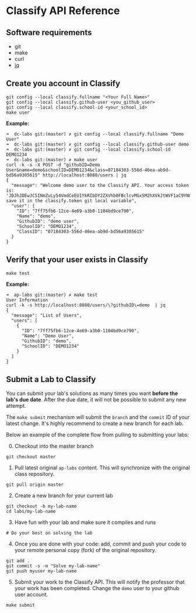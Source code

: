 Classify API Reference
======================

## Software requirements

- git
- make
- curl
- [jq](https://stedolan.github.io/jq/download/)


Create you account in Classify
------------------------------
```
git config --local classify.fullname "<Your Full Name>"
git config --local classify.github-user <you_github_user>
git config --local classify.school-id <your_school_id>
make user
```

**Example:**
```
➜  dc-labs git:(master) ✗ git config --local classify.fullname "Demo User"
➜  dc-labs git:(master) ✗ git config --local classify.github-user demo
➜  dc-labs git:(master) ✗ git config --local classify.school-id DEMO1234
➜  dc-labs git:(master) ✗ make user
curl -k -s -X POST -d "githubID=Demo User&name=demo&schoolID=DEMO1234&class=07184303-556d-46ea-ab9d-bd56a9305615" http://localhost:8080/users | jq
{
  "message": "Welcome demo user to the Classify API. Your access token is: 'JDJhJDEwJC5INmZuLy54VmdCeEU1YkRIbDY2ZXVhb0FBclcvMGx5M2hXVkJtWVF1aC9YNG8zUFp6UVo2', save it in the classify.token git local variable",
  "user": {
    "ID": "7ff75fb6-12ce-4e69-a3b0-1104bd9ce790",
    "Name": "demo",
    "GithubID": "demo user",
    "SchoolID": "DEMO1234",
    "ClassID": "07184303-556d-46ea-ab9d-bd56a9305615"
  }
}
```



Verify that your user exists in Classify
----------------------------------------
```
make test
```

**Example:**
```
➜  ap-labs git:(master) ✗ make test
User Information
curl -k -s http://localhost:8080/users/\?githubID\=demo  | jq
{
  "message": "List of Users",
  "users": [
    {
      "ID": "7ff75fb6-12ce-4e69-a3b0-1104bd9ce790",
      "Name": "Demo User",
      "GithubID": "demo",
      "SchoolID": "DEMO1234"
    }
  ]
}
```

Submit a Lab to Classify
------------------------
You can submit your lab's solutions as many times you want **before the lab's due date**. After the due date, it will not be possible to submit any new attempt.

The `make submit` mechanism will submit the `branch` and the `commit` ID of your latest change. It's highly recommend to create a new branch for each lab.

Below an example of the complete flow from pulling to submitting your labs:

0. Checkout into the master branch
```
git checkout master
```

1. Pull latest original `ap-labs` content. This will synchronize with the original class repository.
```
git pull origin master
```

2. Create a new branch for your current lab
```
git checkout -b my-lab-name
cd labs/my-lab-name
```

3. Have fun with your lab and make sure it compiles and runs
```
# Do your best on solving the lab
```

4. Once you are done with your code: add, commit and push your code to your remote personal copy (fork) of the original repository.
```
git add .
git commit -s -m "Solve my-lab-name"
git push myuser my-lab-name
```

5. Submit your work to the Classify API. This will notify the professor that your work has been completed.
Change the `demo` user to your github user account.
```
make submit
```
